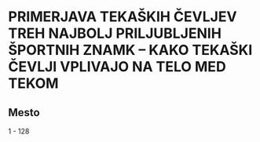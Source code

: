 # PRIMERJAVA TEKAŠKIH ČEVLJEV TREH NAJBOLJ PRILJUBLJENIH ŠPORTNIH ZNAMK – KAKO TEKAŠKI ČEVLJI VPLIVAJO NA TELO MED TEKOM
## Mesto
1 - 128